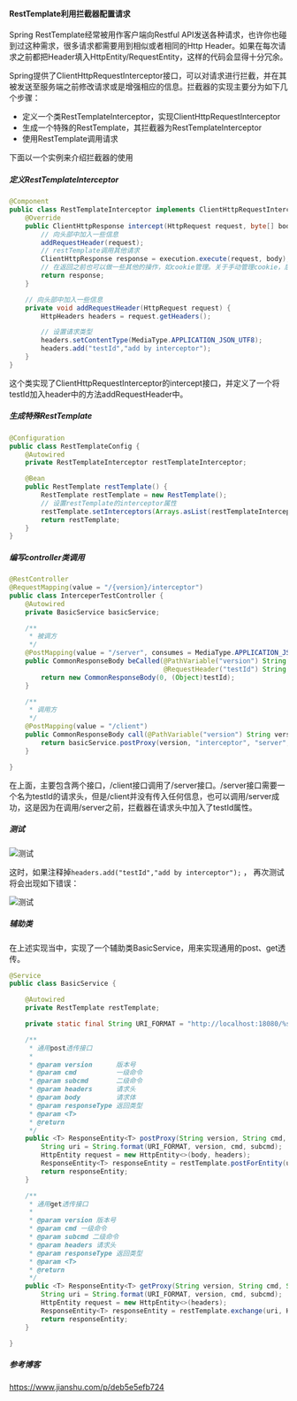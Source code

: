 #### RestTemplate利用拦截器配置请求

Spring RestTemplate经常被用作客户端向Restful API发送各种请求，也许你也碰到过这种需求，很多请求都需要用到相似或者相同的Http Header。如果在每次请求之前都把Header填入HttpEntity/RequestEntity，这样的代码会显得十分冗余。

Spring提供了ClientHttpRequestInterceptor接口，可以对请求进行拦截，并在其被发送至服务端之前修改请求或是增强相应的信息。拦截器的实现主要分为如下几个步骤：

- 定义一个类RestTemplateInterceptor，实现ClientHttpRequestInterceptor
- 生成一个特殊的RestTemplate，其拦截器为RestTemplateInterceptor
- 使用RestTemplate调用请求

下面以一个实例来介绍拦截器的使用

##### 定义RestTemplateInterceptor

```java
@Component
public class RestTemplateInterceptor implements ClientHttpRequestInterceptor {
    @Override
    public ClientHttpResponse intercept(HttpRequest request, byte[] body, ClientHttpRequestExecution execution) throws IOException {
        // 向头部中加入一些信息
        addRequestHeader(request);
        // restTemplate调用其他请求
        ClientHttpResponse response = execution.execute(request, body);
        // 在返回之前也可以做一些其他的操作，如cookie管理。关于手动管理cookie，后面也会介绍
        return response;
    }

    // 向头部中加入一些信息
    private void addRequestHeader(HttpRequest request) {
        HttpHeaders headers = request.getHeaders();

        // 设置请求类型
        headers.setContentType(MediaType.APPLICATION_JSON_UTF8);
        headers.add("testId","add by interceptor");
    }
}
```

这个类实现了ClientHttpRequestInterceptor的intercept接口，并定义了一个将testId加入header中的方法addRequestHeader中。

##### 生成特殊RestTemplate

```java
@Configuration
public class RestTemplateConfig {
    @Autowired
    private RestTemplateInterceptor restTemplateInterceptor;

    @Bean
    public RestTemplate restTemplate() {
        RestTemplate restTemplate = new RestTemplate();
        // 设置restTemplate的interceptor属性
        restTemplate.setInterceptors(Arrays.asList(restTemplateInterceptor));
        return restTemplate;
    }
}
```

##### 编写controller类调用

```java
@RestController
@RequestMapping(value = "/{version}/interceptor")
public class InterceperTestController {
    @Autowired
    private BasicService basicService;

    /**
     * 被调方
     */
    @PostMapping(value = "/server", consumes = MediaType.APPLICATION_JSON_UTF8_VALUE)
    public CommonResponseBody beCalled(@PathVariable("version") String version,
                                       @RequestHeader("testId") String testId) {
        return new CommonResponseBody(0, (Object)testId);
    }

    /**
     * 调用方
     */
    @PostMapping(value = "/client")
    public CommonResponseBody call(@PathVariable("version") String version) {
        return basicService.postProxy(version, "interceptor", "server", null, null, CommonResponseBody.class).getBody();
    }

}
```

在上面，主要包含两个接口，/client接口调用了/server接口。/server接口需要一个名为testId的请求头，但是/client并没有传入任何信息，也可以调用/server成功，这是因为在调用/server之前，拦截器在请求头中加入了testId属性。

##### 测试

![测试](https://ws4.sinaimg.cn/large/006tNbRwgy1fy37keu1j2j30zg0lsmz9.jpg)

这时，如果注释掉`headers.add("testId","add by interceptor");` ， 再次测试将会出现如下错误：



![测试](https://ws2.sinaimg.cn/large/006tNbRwgy1fy37nz4u6tj314i0nydiw.jpg)



##### 辅助类

在上述实现当中，实现了一个辅助类BasicService，用来实现通用的post、get透传。

```java
@Service
public class BasicService {

    @Autowired
    private RestTemplate restTemplate;

    private static final String URI_FORMAT = "http://localhost:18080/%s/%s/%s";

    /**
     * 通用post透传接口
     *
     * @param version      版本号
     * @param cmd          一级命令
     * @param subcmd       二级命令
     * @param headers      请求头
     * @param body         请求体
     * @param responseType 返回类型
     * @param <T>
     * @return
     */
    public <T> ResponseEntity<T> postProxy(String version, String cmd, String subcmd, HttpHeaders headers, Object body, Class<T> responseType) {
        String uri = String.format(URI_FORMAT, version, cmd, subcmd);
        HttpEntity request = new HttpEntity<>(body, headers);
        ResponseEntity<T> responseEntity = restTemplate.postForEntity(uri, request, responseType);
        return responseEntity;
    }

    /**
     * 通用get透传接口
     *
     * @param version 版本号
     * @param cmd 一级命令
     * @param subcmd 二级命令
     * @param headers 请求头
     * @param responseType 返回类型
     * @param <T>
     * @return
     */
    public <T> ResponseEntity<T> getProxy(String version, String cmd, String subcmd, HttpHeaders headers, Class<T> responseType) {
        String uri = String.format(URI_FORMAT, version, cmd, subcmd);
        HttpEntity request = new HttpEntity<>(headers);
        ResponseEntity<T> responseEntity = restTemplate.exchange(uri, HttpMethod.GET, request, responseType);
        return responseEntity;
    }

}
```



##### 参考博客

https://www.jianshu.com/p/deb5e5efb724
